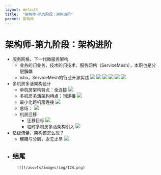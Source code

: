 ```yaml
---
layout: default
title:  "架构师-第九阶段：架构进阶"
parent: 架构师
---
```


# 架构师-第九阶段：架构进阶
- 服务网格，下一代微服务架构
	- 业务的归业务，技术的归技术，服务网格（ServiceMesh），本职也是分层解耦
	- istio，ServiceMesh的行业开源实践
	![](/assets/images/img/111.png)
	![](/assets/images/img/112.png)
	![](/assets/images/img/113.png)
	![](/assets/images/img/114.png)
	![](/assets/images/img/115.png)
	![](/assets/images/img/116.png)
- 多机房多活架构设计
	- 单机房架构特点：全连接
		![](/assets/images/img/117.png)
	- 多机房多活架构特点：同连接
		![](/assets/images/img/118.png)
	- 最小化跨机房连接
		![](/assets/images/img/119.png)
	- 总结：
		![](/assets/images/img/120.png)
	- 机房迁移
		- 迁移目标
			![](/assets/images/img/121.png)
		- 临时多机房多活架构引入
		![](/assets/images/img/122.png)
- 亿级流量，架构该怎么玩？
	- 解耦与分层，永无止尽
		![](/assets/images/img/123.png)
- 结尾
	- 
		![](/assets/images/img/124.png)




